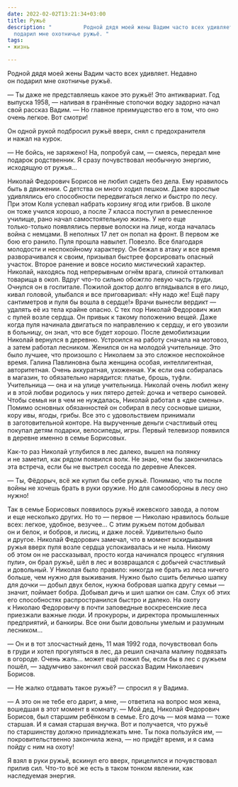 ```yaml
---
date: 2022-02-02T13:21:34+03:00
title: Ружьё
description: "          Родной дядя моей жены Вадим часто всех удивляет. Недавно он
  подарил мне охотничье ружьё. "
tags:
- жизнь

---
```

<p>Родной дядя моей жены Вадим часто всех удивляет. Недавно он подарил мне охотничье ружьё.<br />

— Ты даже не представляешь какое это ружьё! Это антиквариат. Год выпуска 1958, — наливая в гранённые стопочки водку задорно начал свой рассказ Вадим. — Но главное преимущество его в том, что оно очень легкое. Вот смотри!<br />

Он одной рукой подбросил ружьё вверх, снял с предохранителя и нажал на курок.<br />

— Не бойсь, не заряжено! На, попробуй сам, — смеясь, передал мне подарок родственник. Я сразу почувствовал необычную энергию, исходящую от ружья…</p>

<p>Николай Федорович Борисов не любил сидеть без дела. Ему нравилось быть в движении. С детства он много ходил пешком. Даже взрослые удивлялись его способности передвигаться легко и быстро по лесу. При этом Коля успевал набрать корзину ягод или грибов. В школе он тоже учился хорошо, а после 7 класса поступил в ремесленное училище, рано начал самостоятельную жизнь. У него еще <nobr>только-только</nobr> появлялись первые волоски на лице, когда началась война с немцами. В неполных 17 лет он попал на фронт. В первом же бою его ранило. Пуля прошла навылет. Повезло. Все благодаря молодости и неспокойному характеру. Он бежал в атаку и все время разворачивался к своим, призывал быстрее форсировать опасный участок. Второе ранение и вовсе носило мистический характер. Николай, находясь под непрерывным огнём врага, спиной отталкивал товарища в окоп. Вдруг <nobr>что-то</nobr> сильно обожгло левую часть груди. Очнулся он в госпитале. Пожилой доктор долго вглядывался в его лицо, кивал головой, улыбался и все приговаривал: «Ну надо же! Ещё пару сантиметров и пуля бы вошла в сердце!» Врачи вынесли вердикт — удалять её из тела крайне опасно. С тех пор Николай Федорович жил с пулей возле сердца. Он привык к такому положению вещей. Даже когда пуля начинала двигаться по направлению к сердцу, и его увозили в больницу, он знал, что все будет хорошо. После демобилизации Николай вернулся в деревню. Устроился на работу сначала на мотовоз, а затем работал лесником. Женился он на молодой учительнице. Это было лучшее, что произошло с Николаем за это сложное неспокойное время. Галина Павлиновна была женщина особая, интеллигентная, авторитетная. Очень аккуратная, ухоженная. Уж если она собиралась в магазин, то обязательно нарядится: платье, брошь, туфли. Учительница — она и на улице учительница. Николай очень любил жену и в этой любви родилось у них пятеро детей: дочка и четверо сыновей. Чтобы семья ни в чем не нуждалась, Николай работал в «две смены». Помимо основных обязанностей он собирал в лесу сосновые шишки, кору ивы, ягоды, грибы. Все это с удовольствием принимали в заготовительной конторе. На вырученные деньги счастливый отец покупал детям подарки, велосипеды, игры. Первый телевизор появился в деревне именно в семье Борисовых.<br />

<nobr>Как-то</nobr> раз Николай углубился в лес далеко, вышел на полянку и не заметил, как рядом появился волк. Не знаю, чем бы закончилась эта встреча, если бы не выстрел соседа по деревне Алексея.<br />

— Ты, Фёдорыч, всё же купил бы себе ружьё. Понимаю, что ты после войны не хочешь брать в руки оружие. Но для самообороны в лесу оно нужно!<br />

Так в семье Борисовых появилось ружьё ижевского завода, а потом и еще несколько других. Но то — первое — Николаю нравилось больше всех: легкое, удобное, везучее… С этим ружьем потом добывал он и белок, и бобров, и лисиц, и даже лосей. Удивительно было и другое. Николай Федорович замечал, что в момент вскидывания ружья вверх пуля возле сердца успокаивалась и не ныла. Никому об этом он не рассказывал, просто когда начинался процесс «гуляния пули», он брал ружьё, шёл в лес и возвращался с добычей счастливый и довольный. У Николая было правило: никогда не брать из леса ничего больше, чем нужно для выживания. Нужно было сшить беличью шапку для дочки — добыл двух белок, нужна бобровая шапка другу семьи — значит, поймает бобра. Добывал дичь и шил шапки он сам. Слух об этих его способностях распространился быстро и далеко. На охоту к Николаю Федоровичу в почти заповедные воскресенские леса приезжали важные люди. И прокуроры, и директора промышленных предприятий, и банкиры. Все они были довольны умелым и разумным лесником…</p>

<p>— Он и в тот злосчастный день, 11 мая 1992 года, почувствовал боль в груди и хотел прогуляться в лес, да решил сначала малину подвязать в огороде. Очень жаль… может ещё пожил бы, если бы в лес с ружьем пошёл, — задумчиво закончил свой рассказ Вадим Николаевич Борисов.<br />

— Не жалко отдавать такое ружьё? — спросил я у Вадима.<br />

— А это он не тебе его дарит, а мне, — ответила на вопрос моя жена, вошедшая в этот момент в комнату. — Мой дед, Николай Федорович Борисов, был старшим ребёнком в семье. Его дочь — моя мама — тоже старшая. И я самая старшая внучка. Вот и получается, что ружьё по старшинству должно принадлежать мне. Ты пока пользуйся им, — покровительственно закончила жена, — но придёт время, и я сама пойду с ним на охоту!<br />

Я взял в руки ружьё, вскинул его вверх, прицелился и почувствовал прилив сил. <nobr>Что-то</nobr> всё же есть в таком тонком явлении, как наследуемая энергия.</p>
